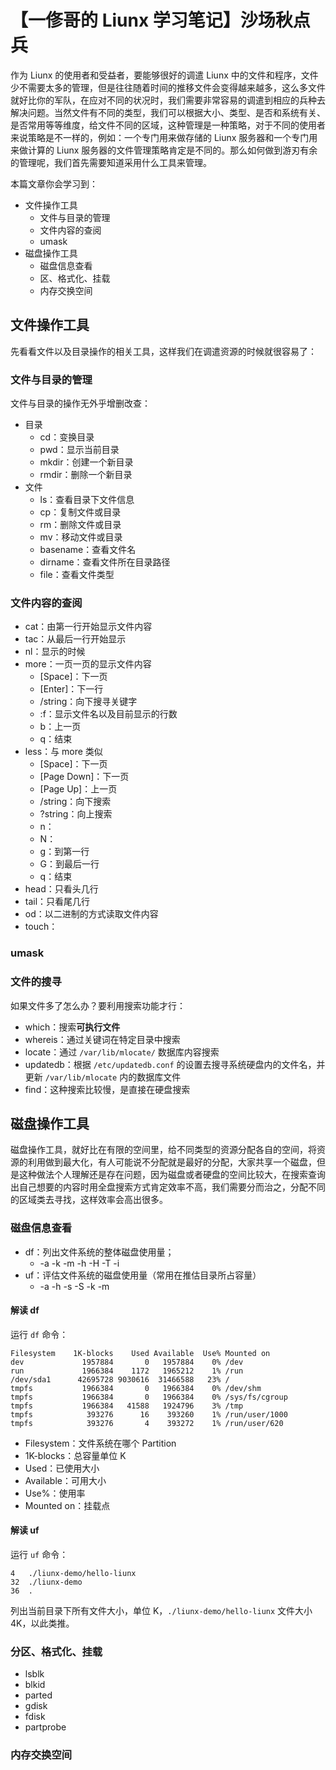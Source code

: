 # 【一俢哥的 Liunx 学习笔记】沙场秋点兵
作为 Liunx 的使用者和受益者，要能够很好的调遣 Liunx 中的文件和程序，文件少不需要太多的管理，但是往往随着时间的推移文件会变得越来越多，这么多文件就好比你的军队，在应对不同的状况时，我们需要非常容易的调遣到相应的兵种去解决问题。当然文件有不同的类型，我们可以根据大小、类型、是否和系统有关、是否常用等等维度，给文件不同的区域，这种管理是一种策略，对于不同的使用者来说策略是不一样的，例如：一个专门用来做存储的 Liunx 服务器和一个专门用来做计算的 Liunx 服务器的文件管理策略肯定是不同的。那么如何做到游刃有余的管理呢，我们首先需要知道采用什么工具来管理。

本篇文章你会学习到：
* 文件操作工具
    * 文件与目录的管理
    * 文件内容的查阅
    * umask
* 磁盘操作工具
    * 磁盘信息查看
    * 区、格式化、挂载
    * 内存交换空间

## 文件操作工具
先看看文件以及目录操作的相关工具，这样我们在调遣资源的时候就很容易了：

### 文件与目录的管理
文件与目录的操作无外乎增删改查：

* 目录
    * cd：变换目录
    * pwd：显示当前目录
    * mkdir：创建一个新目录
    * rmdir：删除一个新目录
* 文件
    * ls：查看目录下文件信息
    * cp：复制文件或目录
    * rm：删除文件或目录
    * mv：移动文件或目录
    * basename：查看文件名
    * dirname：查看文件所在目录路径
    * file：查看文件类型

### 文件内容的查阅

* cat：由第一行开始显示文件内容
* tac：从最后一行开始显示
* nl：显示的时候
* more：一页一页的显示文件内容 
    * [Space]：下一页
    * [Enter]：下一行
    * /string：向下搜寻关键字
    * :f：显示文件名以及目前显示的行数
    * b：上一页
    * q：结束
* less：与 more 类似
    * [Space]：下一页
    * [Page Down]：下一页
    * [Page Up]：上一页
    * /string：向下搜索
    * ?string：向上搜索
    * n：
    * N：
    * g：到第一行
    * G：到最后一行
    * q：结束
* head：只看头几行 
* tail：只看尾几行 
* od：以二进制的方式读取文件内容
* touch：

### umask

### 文件的搜寻
如果文件多了怎么办？要利用搜索功能才行：

* which：搜索**可执行文件**
* whereis：通过关键词在特定目录中搜索
* locate：通过 `/var/lib/mlocate/` 数据库内容搜索
* updatedb：根据 `/etc/updatedb.conf` 的设置去搜寻系统硬盘内的文件名，并更新 `/var/lib/mlocate` 内的数据库文件
* find：这种搜索比较慢，是直接在硬盘搜索

## 磁盘操作工具
磁盘操作工具，就好比在有限的空间里，给不同类型的资源分配各自的空间，将资源的利用做到最大化，有人可能说不分配就是最好的分配，大家共享一个磁盘，但是这种做法个人理解还是存在问题，因为磁盘或者硬盘的空间比较大，在搜索查询出自己想要的内容时用全盘搜索方式肯定效率不高，我们需要分而治之，分配不同的区域类去寻找，这样效率会高出很多。

### 磁盘信息查看

* df：列出文件系统的整体磁盘使用量；
    * -a -k -m -h -H -T -i
* uf：评估文件系统的磁盘使用量（常用在推估目录所占容量）
    * -a -h -s -S -k -m

#### 解读 df
运行 `df` 命令：

```
Filesystem    1K-blocks    Used Available  Use% Mounted on
dev             1957884       0   1957884    0% /dev
run             1966384    1172   1965212    1% /run
/dev/sda1      42695728 9030616  31466588   23% /
tmpfs           1966384       0   1966384    0% /dev/shm
tmpfs           1966384       0   1966384    0% /sys/fs/cgroup
tmpfs           1966384   41588   1924796    3% /tmp
tmpfs            393276      16    393260    1% /run/user/1000
tmpfs            393276       4    393272    1% /run/user/620
```

* Filesystem：文件系统在哪个 Partition
* 1K-blocks：总容量单位 K
* Used：已使用大小
* Available：可用大小
* Use%：使用率
* Mounted on：挂载点

#### 解读 uf
运行 `uf` 命令：

```
4	./liunx-demo/hello-liunx
32	./liunx-demo
36	.
```

列出当前目录下所有文件大小，单位 K，`./liunx-demo/hello-liunx` 文件大小 4K，以此类推。

### 分区、格式化、挂载

* lsblk
* blkid
* parted
* gdisk
* fdisk
* partprobe

### 内存交换空间

